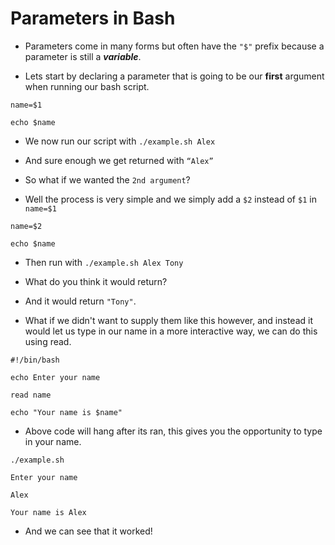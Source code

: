 # Parameters in Bash

- Parameters come in many forms but often have the `"$"` prefix because a parameter is still a ***variable***.

- Lets start by declaring a parameter that is going to be our **first** argument when running our bash script.

```
name=$1

echo $name
```

- We now run our script with `./example.sh Alex`

- And sure enough we get returned with `“Alex”`


- So what if we wanted the `2nd argument`? 

- Well the process is very simple and we simply add a `$2` instead of `$1` in `name=$1`

```
name=$2

echo $name
```

- Then run with `./example.sh Alex Tony`

- What do you think it would return?

- And it would return `"Tony"`.

- What if we didn't want to supply them like this however, and instead it would let us type in our name in a more interactive way, we can do this using read.

```
#!/bin/bash

echo Enter your name

read name

echo "Your name is $name"
```

- Above code will hang after its ran, this gives you the opportunity to type in your name.

```
./example.sh

Enter your name

Alex

Your name is Alex
```

- And we can see that it worked!



